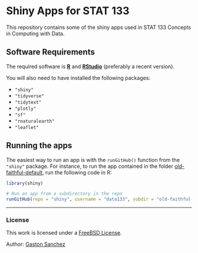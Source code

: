 # Shiny Apps for STAT 133

This repository contains some of the shiny apps used in STAT 133 Concepts in Computing with Data.


## Software Requirements

The required software is __[R](https://www.r-project.org/)__ and __[RStudio](https://www.rstudio.com/)__ (preferably a recent version).

You will also need to have installed the following packages:

- `"shiny"`
- `"tidyverse"`
- `"tidytext"`
- `"plotly"`
- `"sf"`
- `"rnaturalearth"`
- `"leaflet"`



## Running the apps

The easiest way to run an app is with the `runGitHub()` function from the `"shiny"` package. For instance, to run the app contained in the folder [old-faithful-default](/old-faithful-default), run the following code in R:

```R
library(shiny)

# Run an app from a subdirectory in the repo
runGitHub(repo = "shiny", username = "data133", subdir = "old-faithful-default")
```



-----

### License

This work is licensed under a <a rel="license" href="https://opensource.org/licenses/BSD-2-Clause">FreeBSD License</a>.

Author: [Gaston Sanchez](https://www.gastonsanchez.com)
